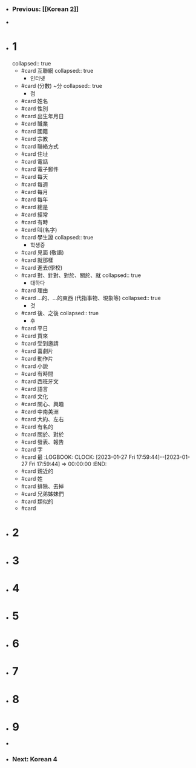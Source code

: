 - ### Previous: [[Korean 2]]
-
- # 1
  collapsed:: true
	- #card 互聯網
	  collapsed:: true
		- 인터넷
	- #card (分數) ~分
	  collapsed:: true
		- 점
	- #card 姓名
	- #card 性別
	- #card 出生年月日
	- #card 職業
	- #card 國籍
	- #card 宗教
	- #card 聯絡方式
	- #card 住址
	- #card 電話
	- #card 電子郵件
	- #card 每天
	- #card 每週
	- #card 每月
	- #card 每年
	- #card 總是
	- #card 經常
	- #card 有時
	- #card 叫(名字)
	- #card 學生證
	  collapsed:: true
		- 학생증
	- #card 見面 (敬語)
	- #card 就那樣
	- #card 進去(學校)
	- #card 對、針對、對於、關於、就
	  collapsed:: true
		- 대하다
	- #card 理由
	- #card ...的、...的東西 (代指事物、現象等)
	  collapsed:: true
		- 것
	- #card 後、之後
	  collapsed:: true
		- 후
	- #card 平日
	- #card 買來
	- #card 受到邀請
	- #card 喜劇片
	- #card 動作片
	- #card 小說
	- #card 有時間
	- #card 西班牙文
	- #card 語言
	- #card 文化
	- #card 關心、興趣
	- #card 中南美洲
	- #card 大約、左右
	- #card 有名的
	- #card 關於、對於
	- #card 發表、報告
	- #card 字
	- #card 最
	  :LOGBOOK:
	  CLOCK: [2023-01-27 Fri 17:59:44]--[2023-01-27 Fri 17:59:44] =>  00:00:00
	  :END:
	- #card 親近的
	- #card 姓
	- #card 排除、去掉
	- #card 兄弟姊妹們
	- #card 類似的
	- #card
- # 2
- # 3
- # 4
- # 5
- # 6
- # 7
- # 8
- # 9
-
- ### Next: Korean 4